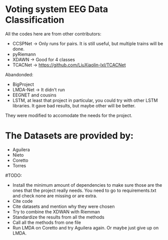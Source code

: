 # Voting system EEG Data Classification

All the codes here are from other contributors:
* CCSPNet -> Only runs for pairs. It is still useful, but multiple trains will be done.
* pyRiemann
* XDAWN -> Good for 4 classes
* TCACNet -> https://github.com/LiuXiaolin-lxl/TCACNet

Abandonded:
* BigProject 
* LMDA-Net -> It didn't run
* EEGNET and cousins
* LSTM, at least that project in particular, you could try with other LSTM libraries. It gave bad results, but maybe other will be better.

They were modified to accomodate the needs for the project.

#  The Datasets are provided by:
* Aguilera
* Nieto
* Coretto
* Torres

#TODO:
* Install the minimum amount of dependencies to make sure those are the ones that the project really needs. You need to go to requirements.txt and check none are missing or are extra.
* Cite code
* Cite datasets and mention why they were chosen
* Try to combine the XDWAN with Riemman
* Standardize the results from all the methods
* Call all the methods from one file
* Run LMDA on Coretto and try Aguilera again. Or maybe just give up on LMDA.